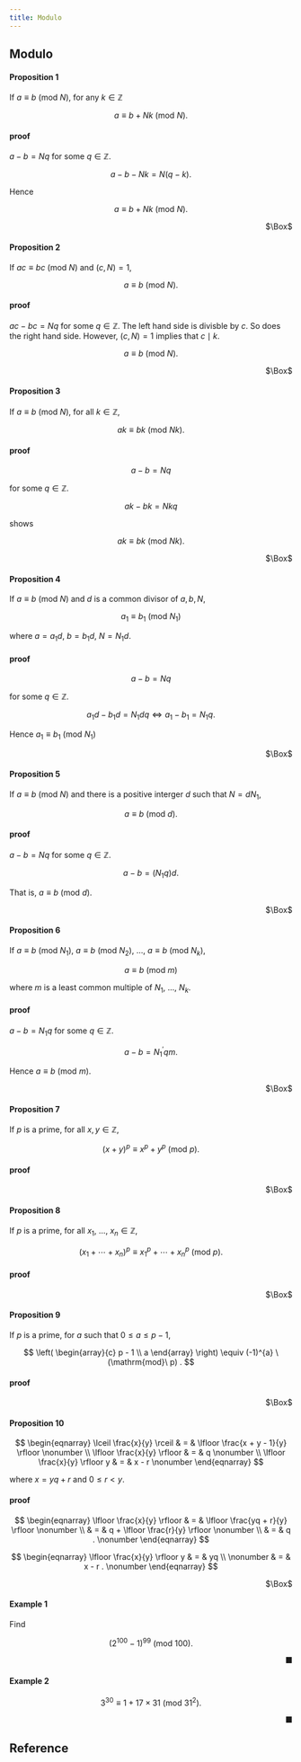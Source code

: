 ```yaml
---
title: Modulo
---
```


## Modulo

#### Proposition 1

If $a \equiv b \ (\mathrm{mod}\ N)$, for any $k \in \mathbb{Z}$

$$
    a \equiv b + Nk \ (\mathrm{mod}\ N)
    .
$$

#### proof
$a - b = Nq$ for some $q \in \mathbb{Z}$.

$$
    a - b - Nk = N(q - k)
    .
$$

Hence

$$
    a \equiv b + Nk\ (\mathrm{mod}\ N)
    .
$$

<div class="QED" style="text-align: right">$\Box$</div>

#### Proposition 2
If $ac \equiv bc \ (\mathrm{mod}\ N)$ and $(c, N) = 1$,

$$
    a \equiv b \ (\mathrm{mod}\ N)
    .
$$

#### proof
$ac - bc = Nq$ for some $q \in \mathbb{Z}$.
The left hand side is divisble by $c$. So does the right hand side.
However, $(c, N) = 1$ implies that $c \mid k$.

$$
    a \equiv b\ (\mathrm{mod}\ N)
    .
$$

<div class="QED" style="text-align: right">$\Box$</div>

#### Proposition 3
If $a \equiv b \ (\mathrm{mod}\ N)$, for all $k \in \mathbb{Z}$,

$$
    ak \equiv bk \ (\mathrm{mod}\ Nk)
    .
$$

#### proof

$$
    a - b = N q
$$

for some $q \in \mathbb{Z}$.

$$
    ak - bk = Nk q
$$

shows

$$
    ak \equiv bk\ (\mathrm{mod}\ Nk)
    .
$$

<div class="QED" style="text-align: right">$\Box$</div>

#### Proposition 4
If $a \equiv b \ (\mathrm{mod}\ N)$ and $d$ is a common divisor of $a, b, N$,

$$
    a_{1} \equiv b_{1} \ (\mathrm{mod}\ N_{1})
$$

where $a = a_{1} d$, $b = b_{1} d$, $N = N_{1} d$.

#### proof

$$
    a - b = N q
$$

for some $q \in \mathbb{Z}$.

$$
    a_{1}d - b_{1}d = N_{1}d q
    \Leftrightarrow
    a_{1} - b_{1} = N_{1} q
    .
$$

Hence $a_{1} \equiv b_{1}\ (\mathrm{mod}\ N_{1})$

<div class="QED" style="text-align: right">$\Box$</div>

#### Proposition 5
If $a \equiv b \ (\mathrm{mod}\ N)$ and there is a positive interger $d$ such that $N = dN_{1}$,

$$
    a \equiv b \ (\mathrm{mod}\ d)
    .
$$

#### proof
$a - b = Nq$ for some $q \in \mathbb{Z}$.

$$
    a - b = (N_{1}q) d
    .
$$

That is, $a \equiv b\ (\mathrm{mod}\ d)$.

<div class="QED" style="text-align: right">$\Box$</div>

#### Proposition 6
If $a \equiv b \ (\mathrm{mod}\ N_{1})$, $a \equiv b \ (\mathrm{mod}\ N_{2})$, $\ldots$, $a \equiv b \ (\mathrm{mod}\ N_{k})$,

$$
    a \equiv b \ (\mathrm{mod}\ m)
$$

where $m$ is a least common multiple of $N_{1}$, $\ldots$, $N_{k}$.

#### proof
$a - b = N_{1} q$ for some $q \in \mathbb{Z}$.

$$
    a - b = N_{1}^{\prime} q m
    .
$$

Hence $a  \equiv b\ (\mathrm{mod}\ m)$.

<div class="QED" style="text-align: right">$\Box$</div>

#### Proposition 7
If $p$ is a prime, for all $x, y \in \mathbb{Z}$,

$$
    (x + y)^{p} \equiv x^{p} + y^{p} \ (\mathrm{mod}\ p)
    .
$$

#### proof

<div class="QED" style="text-align: right">$\Box$</div>

#### Proposition 8
If $p$ is a prime, for all $x_{1}$, $\ldots$, $x_{n} \in \mathbb{Z}$,

$$
    (x_{1} + \cdots + x_{n})^{p} \equiv x_{1}^{p} + \cdots + x_{n}^{p} \ (\mathrm{mod}\ p)
    .
$$

#### proof

<div class="QED" style="text-align: right">$\Box$</div>

#### Proposition 9
If $p$ is a prime, for $a$ such that $0 \le a \le p - 1$,

$$
    \left(
        \begin{array}{c}
            p - 1 \\
            a
        \end{array}
    \right)
    \equiv (-1)^{a} \ (\mathrm{mod}\ p)
    .
$$

#### proof

<div class="QED" style="text-align: right">$\Box$</div>


#### Proposition 10

$$
\begin{eqnarray}
    \lceil
        \frac{x}{y}
    \rceil
    & = &
        \lfloor
            \frac{x + y - 1}{y}
        \rfloor
    \nonumber
    \\
    \lfloor
        \frac{x}{y}
    \rfloor
    & = &
        q
    \nonumber
    \\
    \lfloor
        \frac{x}{y}
    \rfloor
    y
    & = &
        x - r
    \nonumber
\end{eqnarray}
$$

where $x = yq + r$ and $0 \le r < y$.

#### proof

$$
\begin{eqnarray}
    \lfloor
        \frac{x}{y}
    \rfloor
    & = &
        \lfloor
            \frac{yq + r}{y}
        \rfloor
    \nonumber
    \\
    & = &
        q
        +
        \lfloor
            \frac{r}{y}
        \rfloor
    \nonumber
    \\
    & = &
        q
    .
    \nonumber
\end{eqnarray}
$$

$$
\begin{eqnarray}
    \lfloor
        \frac{x}{y}
    \rfloor
    y
    & = &
        yq
    \\
    \nonumber
    & = &
        x - r
    .
    \nonumber
\end{eqnarray}
$$

<div class="QED" style="text-align: right">$\Box$</div>

#### Example 1
Find

$$
    (2^{100} - 1)^{99} \ (\mathrm{mod}\ 100)
    .
$$

<div class="end-of-statement" style="text-align: right">■</div>

#### Example 2

$$
    3^{30}
    \equiv
    1+ 17 \times 31
    \ (\mathrm{mod}\ 31^{2})
    .
$$

<div class="end-of-statement" style="text-align: right">■</div>

## Reference
